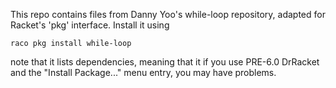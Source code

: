 This repo contains files from Danny Yoo's while-loop repository, 
adapted for Racket's 'pkg' interface. Install it using

```
raco pkg install while-loop
```

note that it lists dependencies, meaning that it if you use
PRE-6.0 DrRacket and the "Install Package..." menu entry,
you may have problems.


